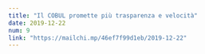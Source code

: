 ```yaml
---
title: "Il COBUL promette più trasparenza e velocità"
date: 2019-12-22
num: 9
link: "https://mailchi.mp/46ef7f99d1eb/2019-12-22"
---
```

